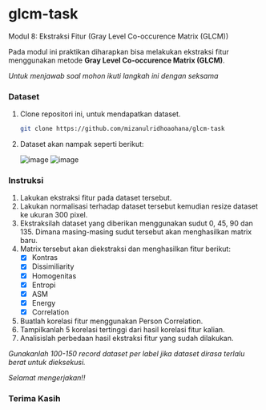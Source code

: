 <a name="readme-top"></a>
# glcm-task
Modul 8: Ekstraksi Fitur
         (Gray Level Co-occurence Matrix (GLCM))

Pada modul ini praktikan diharapkan bisa melakukan ekstraksi fitur menggunakan metode **Gray Level Co-occurence Matrix (GLCM)**.

_Untuk menjawab soal mohon ikuti langkah ini dengan seksama_

### Dataset

1. Clone repositori ini, untuk mendapatkan dataset.
   ```sh
   git clone https://github.com/mizanulridhoaohana/glcm-task
   ``` 
2. Dataset akan nampak seperti berikut:
   
   ![image](https://github.com/mizanulridhoaohana/glcm-task/assets/112617513/1e0d35a2-e174-47f4-9136-22f037843f24)
   ![image](https://github.com/mizanulridhoaohana/glcm-task/assets/112617513/b56c0158-1eda-4b7e-8601-abba766d0826)


   

### Instruksi
1. Lakukan ekstraksi fitur pada dataset tersebut.
2. Lakukan normalisasi terhadap dataset tersebut kemudian resize dataset ke ukuran 300 pixel.
3. Ekstraksilah dataset yang diberikan menggunakan sudut 0, 45, 90 dan 135. Dimana masing-masing sudut tersebut akan menghasilkan matrix baru.
4. Matrix tersebut akan diekstraksi dan menghasilkan fitur berikut:
   - [x] Kontras
   - [x] Dissimiliarity
   - [x] Homogenitas
   - [x] Entropi
   - [x] ASM
   - [x] Energy
   - [x] Correlation
 5. Buatlah korelasi fitur menggunakan Person Correlation.
 6. Tampilkanlah 5 korelasi tertinggi dari hasil korelasi fitur kalian.
 7. Analisislah perbedaan hasil ekstraksi fitur yang sudah dilakukan.

_Gunakanlah 100-150 record dataset per label jika dataset dirasa terlalu berat untuk dieksekusi._

_Selamat mengerjakan!!_

### Terima Kasih
